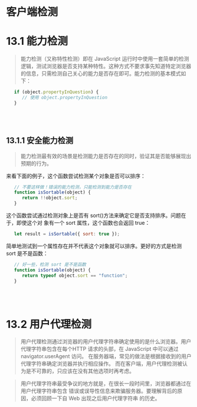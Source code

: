# 客户端检测

# 13.1 能力检测
> 能力检测（又称特性检测）即在 JavaScript 运行时中使用一套简单的检测逻辑，测试浏览器是否支持某种特性。这种方式不要求事先知道特定浏览器的信息，只需检测自己关心的能力是否存在即可。能力检测的基本模式如下：

```javascript
   if (object.propertyInQuestion) {
      // 使用 object.propertyInQuestion
   }
```
<br>
<br>

## 13.1.1 安全能力检测
> 能力检测最有效的场景是检测能力是否存在的同时，验证其是否能够展现出预期的行为。

来看下面的例子，这个函数尝试检测某个对象是否可以排序：
```javascript
   // 不要这样做！错误的能力检测，只能检测到能力是否存在
   function isSortable(object) {
      return !!object.sort;
   }

```

这个函数尝试通过检测对象上是否有 sort()方法来确定它是否支持排序。问题在于，即使这个对
象有一个 sort 属性，这个函数也会返回 true：

```javascript
   let result = isSortable({ sort: true });
```
简单地测试到一个属性存在并不代表这个对象就可以排序。更好的方式是检测 sort 是不是函数：
```javascript
   // 好一些，检测 sort 是不是函数
   function isSortable(object) {
      return typeof object.sort == "function";
   }

```

<br>
<br>

# 13.2 用户代理检测
> 用户代理检测通过浏览器的用户代理字符串确定使用的是什么浏览器。用户代理字符串包含在每个HTTP 请求的头部，在 JavaScript 中可以通过 navigator.userAgent 访问。
> 在服务器端，常见的做法是根据接收到的用户代理字符串确定浏览器并执行相应操作。
> 而在客户端，用户代理检测被认为是不可靠的，只应该在没有其他选项时再考虑。

> 用户代理字符串最受争议的地方就是，在很长一段时间里，浏览器都通过在用户代理字符串包含
错误或误导性信息来欺骗服务器。要理解背后的原因，必须回顾一下自 Web 出现之后用户代理字符串
的历史。 
